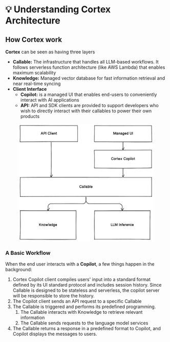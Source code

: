 # 💡 Understanding Cortex Architecture

## How Cortex work

**Cortex** can be seen as having three layers

* **Callable:** The infrastructure that handles all LLM-based workflows. It follows serverless function architecture (like AWS Lambda) that enables maximum scalability&#x20;
* **Knowledge:** Managed vector database for fast information retrieval and near real-time syncing
* **Client Interface**
  * **Copilot:** is a managed UI that enables end-users to conveniently interact with AI applications
  * **API:** API and SDK clients are provided to support developers who wish to directly interact with their callables to power their own products

<figure><img src="../.gitbook/assets/image (22).png" alt=""><figcaption></figcaption></figure>

### A Basic Workflow

When the end user interacts with a **Copilot**, a few things happen in the background:

1. Cortex Copilot client compiles users' input into a standard format defined by its UI standard protocol and includes session history. Since Callable is designed to be stateless and serverless, the copilot server will be responsible to store the history.&#x20;
2. The Copilot client sends an API request to a specific Callable
3. The Callable is triggered and performs its predefined programming.&#x20;
   1. The Callable interacts with Knowledge to retrieve relevant information
   2. The Callable sends requests to the language model services
4. The Callable returns a response in a predefined format to Copilot, and Copilot displays the messages to users.

